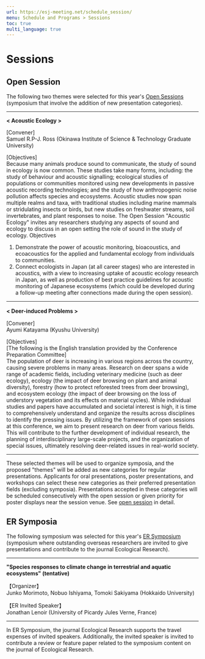 ```yaml
---
url: https://esj-meeting.net/schedule_session/
menu: Schedule and Programs > Sessions
toc: true
multi_language: true
---
```


# Sessions

## Open Session
The following two themes were selected for this year's [Open Sessions](opensession) (symposium that involve the addition of new presentation categories).

---

**< Acoustic Ecology >** 

[Convener]<br/>
Samuel R.P-J. Ross (Okinawa Institute of Science & Technology Graduate University)

[Objectives]<br/>
Because many animals produce sound to communicate, the study of sound in ecology is now common. These studies take many forms, including: the study of behaviour and acoustic signalling; ecological studies of populations or communities monitored using new developments in passive acoustic recording technologies; and the study of how anthropogenic noise pollution affects species and ecosystems. Acoustic studies now span multiple realms and taxa, with traditional studies including marine mammals or stridulating insects or birds, but new studies on freshwater streams, soil invertebrates, and plant responses to noise. The Open Session "Acoustic Ecology" invites any researchers studying any aspects of sound and ecology to discuss in an open setting the role of sound in the study of ecology.
Objectives
1. Demonstrate the power of acoustic monitoring, bioacoustics, and ecoacoustics for the applied and fundamental ecology from individuals to communities.
2. Connect ecologists in Japan (at all career stages) who are interested in acoustics, with a view to increasing uptake of acoustic ecology research in Japan, as well as production of best practice guidelines for acoustic monitoring of Japanese ecosystems (which could be developed during a follow-up meeting after connections made during the open session).

---

**< Deer-induced Problems >**　

[Convener]<br/>
Ayumi Katayama (Kyushu University)

[Objectives]<br/>
[The following is the English translation provided by the Conference Preparation Committee]<br/>
The population of deer is increasing in various regions across the country, causing severe problems in many areas. Research on deer spans a wide range of academic fields, including veterinary medicine (such as deer ecology), ecology (the impact of deer browsing on plant and animal diversity), forestry (how to protect reforested trees from deer browsing), and ecosystem ecology (the impact of deer browsing on the loss of understory vegetation and its effects on material cycles). While individual studies and papers have accumulated and societal interest is high, it is time to comprehensively understand and organize the results across disciplines to identify the pressing issues. By utilizing the framework of open sessions at this conference, we aim to present research on deer from various fields. This will contribute to the further development of individual research, the planning of interdisciplinary large-scale projects, and the organization of special issues, ultimately resolving deer-related issues in real-world society.

---

These selected themes will be used to organize symposia, and the proposed "themes" will be added as new categories for regular presentations. Applicants for oral presentations, poster presentations, and workshops can select these new categories as their preferred presentation fields (excluding symposia). Presentations accepted in these categories will be scheduled consecutively with the open session or given priority for poster displays near the session venue. See [open session](opensession) in detail.

## ER Symposia
The following symposium was selected for this year's [ER Symposium](er_symposium) (symposium where outstanding overseas researchers are invited to give presentations and contribute to the journal Ecological Research).

---

**"Species responses to climate change in terrestrial and aquatic ecosystems" (tentative)**

【Organizer】<br/>
Junko Morimoto, Nobuo Ishiyama, Tomoki Sakiyama (Hokkaido University)

【ER Invited Speaker】<br/>
Jonathan Lenoir (University of Picardy Jules Verne, France)

---

In ER Symposium, the journal Ecological Research supports the travel expenses of invited speakers. Additionally, the invited speaker is invited to contribute a review or feature paper related to the symposium content on the journal of Ecological Research.
